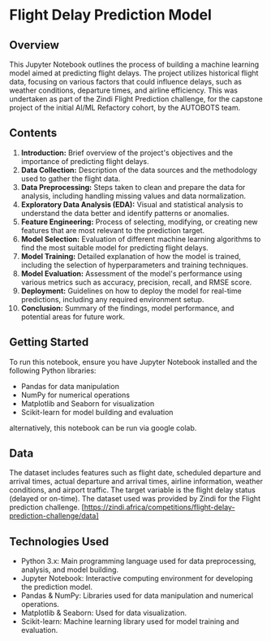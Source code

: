 # Flight Delay Prediction Model

## Overview
This Jupyter Notebook outlines the process of building a machine learning model aimed at predicting flight delays. The project utilizes historical flight data, focusing on various factors that could influence delays, such as weather conditions, departure times, and airline efficiency. 
This was undertaken as part of the Zindi Flight Prediction challenge, for the capstone project of the initial AI/ML Refactory cohort, by the AUTOBOTS team. 

## Contents
1. **Introduction:** Brief overview of the project's objectives and the importance of predicting flight delays.
2. **Data Collection:** Description of the data sources and the methodology used to gather the flight data.
3. **Data Preprocessing:** Steps taken to clean and prepare the data for analysis, including handling missing values and data normalization.
4. **Exploratory Data Analysis (EDA):** Visual and statistical analysis to understand the data better and identify patterns or anomalies.
5. **Feature Engineering:** Process of selecting, modifying, or creating new features that are most relevant to the prediction target.
6. **Model Selection:** Evaluation of different machine learning algorithms to find the most suitable model for predicting flight delays.
7. **Model Training:** Detailed explanation of how the model is trained, including the selection of hyperparameters and training techniques.
8. **Model Evaluation:** Assessment of the model's performance using various metrics such as accuracy, precision, recall, and RMSE score.
9. **Deployment:** Guidelines on how to deploy the model for real-time predictions, including any required environment setup.
10. **Conclusion:** Summary of the findings, model performance, and potential areas for future work.

## Getting Started
To run this notebook, ensure you have Jupyter Notebook installed and the following Python libraries:
- Pandas for data manipulation
- NumPy for numerical operations
- Matplotlib and Seaborn for visualization
- Scikit-learn for model building and evaluation

alternatively, this notebook can be run via google colab.

## Data
The dataset includes features such as flight date, scheduled departure and arrival times, actual departure and arrival times, airline information, weather conditions, and airport traffic. The target variable is the flight delay status (delayed or on-time). The dataset used was provided by Zindi for the Flight prediction challenge.
[https://zindi.africa/competitions/flight-delay-prediction-challenge/data]

## Technologies Used
- Python 3.x: Main programming language used for data preprocessing, analysis, and model building.
- Jupyter Notebook: Interactive computing environment for developing the prediction model.
- Pandas & NumPy: Libraries used for data manipulation and numerical operations.
- Matplotlib & Seaborn: Used for data visualization.
- Scikit-learn: Machine learning library used for model training and evaluation.

